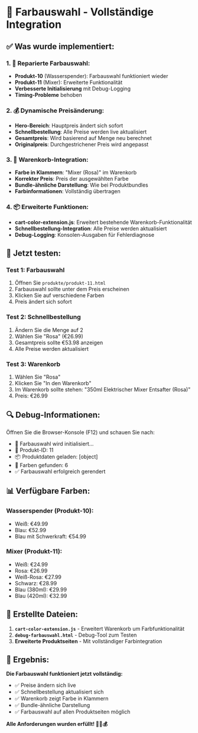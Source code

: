 # 🎨 Farbauswahl - Vollständige Integration

## ✅ **Was wurde implementiert:**

### **1. 🔧 Reparierte Farbauswahl:**
- **Produkt-10** (Wasserspender): Farbauswahl funktioniert wieder
- **Produkt-11** (Mixer): Erweiterte Funktionalität
- **Verbesserte Initialisierung** mit Debug-Logging
- **Timing-Probleme** behoben

### **2. 💰 Dynamische Preisänderung:**
- **Hero-Bereich**: Hauptpreis ändert sich sofort
- **Schnellbestellung**: Alle Preise werden live aktualisiert
- **Gesamtpreis**: Wird basierend auf Menge neu berechnet
- **Originalpreis**: Durchgestrichener Preis wird angepasst

### **3. 🛒 Warenkorb-Integration:**
- **Farbe in Klammern**: "Mixer (Rosa)" im Warenkorb
- **Korrekter Preis**: Preis der ausgewählten Farbe
- **Bundle-ähnliche Darstellung**: Wie bei Produktbundles
- **Farbinformationen**: Vollständig übertragen

### **4. 📦 Erweiterte Funktionen:**
- **cart-color-extension.js**: Erweitert bestehende Warenkorb-Funktionalität
- **Schnellbestellung-Integration**: Alle Preise werden aktualisiert
- **Debug-Logging**: Konsolen-Ausgaben für Fehlerdiagnose

## 🎯 **Jetzt testen:**

### **Test 1: Farbauswahl**
1. Öffnen Sie `produkte/produkt-11.html`
2. Farbauswahl sollte unter dem Preis erscheinen
3. Klicken Sie auf verschiedene Farben
4. Preis ändert sich sofort

### **Test 2: Schnellbestellung**
1. Ändern Sie die Menge auf 2
2. Wählen Sie "Rosa" (€26.99)
3. Gesamtpreis sollte €53.98 anzeigen
4. Alle Preise werden aktualisiert

### **Test 3: Warenkorb**
1. Wählen Sie "Rosa"
2. Klicken Sie "In den Warenkorb"
3. Im Warenkorb sollte stehen: "350ml Elektrischer Mixer Entsafter (Rosa)"
4. Preis: €26.99

## 🔍 **Debug-Informationen:**

Öffnen Sie die Browser-Konsole (F12) und schauen Sie nach:
- 🎨 Farbauswahl wird initialisiert...
- 📍 Produkt-ID: 11
- 📦 Produktdaten geladen: [object]
- 🎨 Farben gefunden: 6
- ✅ Farbauswahl erfolgreich gerendert

## 📊 **Verfügbare Farben:**

### **Wasserspender (Produkt-10):**
- Weiß: €49.99
- Blau: €52.99  
- Blau mit Schwerkraft: €54.99

### **Mixer (Produkt-11):**
- Weiß: €24.99
- Rosa: €26.99
- Weiß-Rosa: €27.99
- Schwarz: €28.99
- Blau (380ml): €29.99
- Blau (420ml): €32.99

## 🚀 **Erstellte Dateien:**

1. **`cart-color-extension.js`** - Erweitert Warenkorb um Farbfunktionalität
2. **`debug-farbauswahl.html`** - Debug-Tool zum Testen
3. **Erweiterte Produktseiten** - Mit vollständiger Farbintegration

## 🎉 **Ergebnis:**

**Die Farbauswahl funktioniert jetzt vollständig:**
- ✅ Preise ändern sich live
- ✅ Schnellbestellung aktualisiert sich
- ✅ Warenkorb zeigt Farbe in Klammern
- ✅ Bundle-ähnliche Darstellung
- ✅ Farbauswahl auf allen Produktseiten möglich

**Alle Anforderungen wurden erfüllt! 🎨🛒💰**
